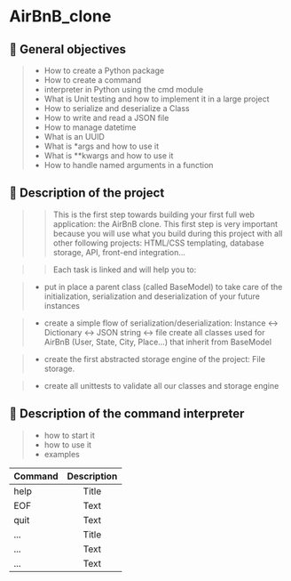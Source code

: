 # AirBnB_clone

## 📂 General objectives
> - How to create a Python package
> - How to create a command 
>- interpreter in Python using the cmd module
>- What is Unit testing and how to implement it in a large project
>- How to serialize and deserialize a Class
>- How to write and read a JSON file
>- How to manage datetime
>- What is an UUID
>- What is *args and how to use it
>- What is **kwargs and how to use it
>- How to handle named arguments in a function

## 📂 Description of the project

>>This is the first step towards building your first full web application: the AirBnB clone. This first step is very important because you will use what you build during this project with all other following projects: HTML/CSS templating, database storage, API, front-end integration…

>>Each task is linked and will help you to:

>- put in place a parent class (called BaseModel) to take care of the initialization, serialization and deserialization of your future instances

> - create a simple flow of serialization/deserialization: Instance <-> Dictionary <-> JSON string <-> file
create all classes used for AirBnB (User, State, City, Place…) that inherit from BaseModel

> - create the first abstracted storage engine of the project: File storage.

> - create all unittests to validate all our classes and storage engine

##  📂 Description of the command interpreter

> - how to start it
> - how to use it
> - examples

| Command      | Description |
| :---        |    :----:   |
| help | Title       |
| EOF  | Text        |
| quit | Text        |
| ... | Title       |
| ...  | Text        |
|...| Text        |

